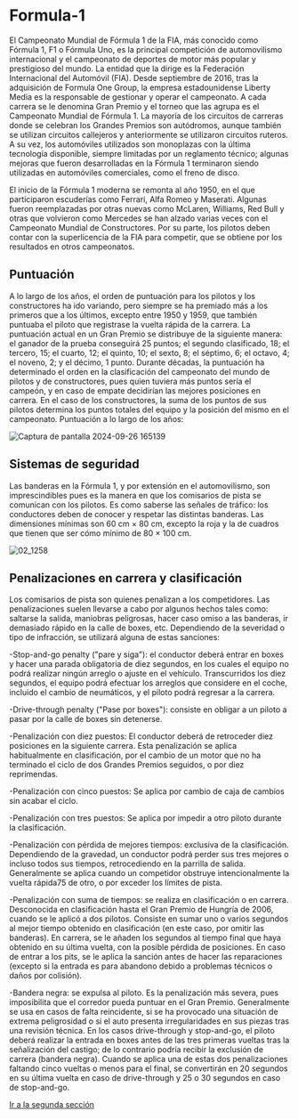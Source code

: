 # Formula-1

El Campeonato Mundial de Fórmula 1 de la FIA, más conocido como Fórmula 1, F1 o Fórmula Uno, es la principal competición de automovilismo internacional y el campeonato de deportes de motor más popular y prestigioso del mundo. La entidad que la dirige es la Federación Internacional del Automóvil (FIA). Desde septiembre de 2016, tras la adquisición de Formula One Group, la empresa estadounidense Liberty Media es la responsable de gestionar y operar el campeonato.
A cada carrera se le denomina Gran Premio y el torneo que las agrupa es el Campeonato Mundial de Fórmula 1. La mayoría de los circuitos de carreras donde se celebran los Grandes Premios son autódromos, aunque también se utilizan circuitos callejeros y anteriormente se utilizaron circuitos ruteros. A su vez, los automóviles utilizados son monoplazas con la última tecnología disponible, siempre limitadas por un reglamento técnico; algunas mejoras que fueron desarrolladas en la Fórmula 1 terminaron siendo utilizadas en automóviles comerciales, como el freno de disco.

El inicio de la Fórmula 1 moderna se remonta al año 1950, en el que participaron escuderías como Ferrari, Alfa Romeo y Maserati. Algunas fueron reemplazadas por otras nuevas como McLaren, Williams, Red Bull y otras que volvieron como Mercedes se han alzado varias veces con el Campeonato Mundial de Constructores. Por su parte, los pilotos deben contar con la superlicencia de la FIA para competir, que se obtiene por los resultados en otros campeonatos.


## Puntuación
A lo largo de los años, el orden de puntuación para los pilotos y los constructores ha ido variando, pero siempre se ha premiado más a los primeros que a los últimos, excepto entre 1950 y 1959, que también puntuaba el piloto que registrase la vuelta rápida de la carrera.
La puntuación actual en un Gran Premio se distribuye de la siguiente manera: el ganador de la prueba conseguirá 25 puntos; el segundo clasificado, 18; el tercero, 15; el cuarto, 12; el quinto, 10; el sexto, 8; el séptimo, 6; el octavo, 4; el noveno, 2; y el décimo, 1 punto. Durante décadas, la puntuación ha determinado el orden en la clasificación del campeonato del mundo de pilotos y de constructores, pues quien tuviera más puntos sería el campeón, y en caso de empate decidirían las mejores posiciones en carrera. En el caso de los constructores, la suma de los puntos de sus pilotos determina los puntos totales del equipo y la posición del mismo en el campeonato.
Puntuación a lo largo de los años:

![Captura de pantalla 2024-09-26 165139](https://github.com/user-attachments/assets/5fd5d31a-69c1-4fb6-8e74-36d71ac789e4)



## Sistemas de seguridad
Las banderas en la Fórmula 1, y por extensión en el automovilismo, son imprescindibles pues es la manera en que los comisarios de pista se comunican con los pilotos. Es como saberse las señales de tráfico: los conductores deben de conocer y respetar las distintas banderas. Las dimensiones mínimas son 60 cm × 80 cm, excepto la roja y la de cuadros que tienen que ser cómo mínimo de 80 × 100 cm.

![02_1258](https://github.com/user-attachments/assets/eddfa174-ccd2-498b-b77e-9d62b205f5eb)


## Penalizaciones en carrera y clasificación

Los comisarios de pista son quienes penalizan a los competidores. Las penalizaciones suelen llevarse a cabo por algunos hechos tales como: saltarse la salida, maniobras peligrosas, hacer caso omiso a las banderas, ir demasiado rápido en la calle de boxes, etc. Dependiendo de la severidad o tipo de infracción, se utilizará alguna de estas sanciones:

-Stop-and-go penalty ("pare y siga"): el conductor deberá entrar en boxes y hacer una parada obligatoria de diez segundos, en los cuales el equipo no podrá realizar ningún arreglo o ajuste en el vehículo. Transcurridos los diez segundos, el equipo podrá efectuar los arreglos que considere en el coche, incluido el cambio de neumáticos, y el piloto podrá regresar a la carrera.

-Drive-through penalty ("Pase por boxes"): consiste en obligar a un piloto a pasar por la calle de boxes sin detenerse.

-Penalización con diez puestos: El conductor deberá de retroceder diez posiciones en la siguiente carrera. Esta penalización se aplica habitualmente en clasificación, por el cambio de un motor que no ha terminado el ciclo de dos Grandes Premios seguidos, o por diez reprimendas.

-Penalización con cinco puestos: Se aplica por cambio de caja de cambios sin acabar el ciclo.

-Penalización con tres puestos: Se aplica por impedir a otro piloto durante la clasificación.

-Penalización con pérdida de mejores tiempos: exclusiva de la clasificación. Dependiendo de la gravedad, un conductor podrá perder sus tres mejores o incluso todos sus tiempos, retrocediendo en la parrilla de salida. Generalmente se aplica cuando un competidor obstruye intencionalmente la vuelta rápida75​ de otro, o por exceder los límites de pista.

-Penalización con suma de tiempos: se realiza en clasificación o en carrera. Desconocida en clasificación hasta el Gran Premio de Hungría de 2006, cuando se le aplicó a dos pilotos. Consiste en sumar uno o varios segundos al mejor tiempo obtenido en clasificación (en este caso, por omitir las banderas). En carrera, se le añaden los segundos al tiempo final que haya obtenido en su última vuelta, con la posible pérdida de posiciones. En caso de entrar a los pits, se le aplica la sanción antes de hacer las reparaciones (excepto si la entrada es para abandono debido a problemas técnicos o daños por colisión).

-Bandera negra: se expulsa al piloto. Es la penalización más severa, pues imposibilita que el corredor pueda puntuar en el Gran Premio. Generalmente se usa en casos de falta reincidente, si se ha provocado una situación de extrema peligrosidad o si el auto presenta irregularidades en sus piezas tras una revisión técnica.
En los casos drive-through y stop-and-go, el piloto deberá realizar la entrada en boxes antes de las tres primeras vueltas tras la señalización del castigo; de lo contrario podría recibir la exclusión de carrera (bandera negra). Cuando se aplica una de estas dos penalizaciones faltando cinco vueltas o menos para el final, se convertirán en 20 segundos en su última vuelta en caso de drive-through y 25 o 30 segundos en caso de stop-and-go.


<a href="aporte.md">Ir a la segunda sección</a>











